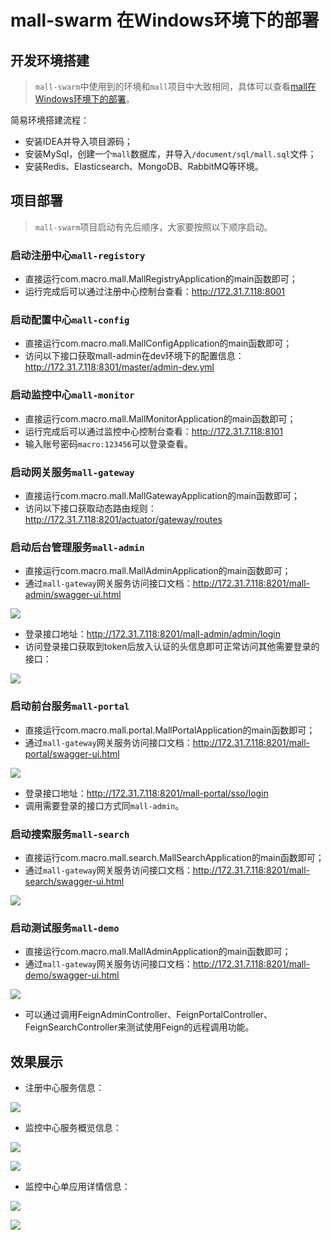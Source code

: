 # mall-swarm 在Windows环境下的部署

## 开发环境搭建

> `mall-swarm`中使用到的环境和`mall`项目中大致相同，具体可以查看[mall在Windows环境下的部署](https://github.com/macrozheng/mall-learning/blob/master/docs/deploy/mall_deploy_windows.md)。

简易环境搭建流程：

- 安装IDEA并导入项目源码；
- 安装MySql，创建一个`mall`数据库，并导入`/document/sql/mall.sql`文件；
- 安装Redis、Elasticsearch、MongoDB、RabbitMQ等环境。

## 项目部署

> `mall-swarm`项目启动有先后顺序，大家要按照以下顺序启动。

### 启动注册中心`mall-registory`

- 直接运行com.macro.mall.MallRegistryApplication的main函数即可；
- 运行完成后可以通过注册中心控制台查看：http://172.31.7.118:8001

### 启动配置中心`mall-config`

- 直接运行com.macro.mall.MallConfigApplication的main函数即可；
- 访问以下接口获取mall-admin在dev环境下的配置信息：http://172.31.7.118:8301/master/admin-dev.yml

### 启动监控中心`mall-monitor`

- 直接运行com.macro.mall.MallMonitorApplication的main函数即可；
- 运行完成后可以通过监控中心控制台查看：http://172.31.7.118:8101
- 输入账号密码`macro:123456`可以登录查看。

### 启动网关服务`mall-gateway`

- 直接运行com.macro.mall.MallGatewayApplication的main函数即可；
- 访问以下接口获取动态路由规则：http://172.31.7.118:8201/actuator/gateway/routes

### 启动后台管理服务`mall-admin`

- 直接运行com.macro.mall.MallAdminApplication的main函数即可；
- 通过`mall-gateway`网关服务访问接口文档：http://172.31.7.118:8201/mall-admin/swagger-ui.html

![](../resource/mall_swarm_windows_06.png)

- 登录接口地址：http://172.31.7.118:8201/mall-admin/admin/login
- 访问登录接口获取到token后放入认证的头信息即可正常访问其他需要登录的接口：

![](../resource/mall_swarm_windows_09.png)

### 启动前台服务`mall-portal`

- 直接运行com.macro.mall.portal.MallPortalApplication的main函数即可；
- 通过`mall-gateway`网关服务访问接口文档：http://172.31.7.118:8201/mall-portal/swagger-ui.html

![](../resource/mall_swarm_windows_07.png)

- 登录接口地址：http://172.31.7.118:8201/mall-portal/sso/login
- 调用需要登录的接口方式同`mall-admin`。

### 启动搜索服务`mall-search`

- 直接运行com.macro.mall.search.MallSearchApplication的main函数即可；
- 通过`mall-gateway`网关服务访问接口文档：http://172.31.7.118:8201/mall-search/swagger-ui.html

![](../resource/mall_swarm_windows_10.png)

### 启动测试服务`mall-demo`

- 直接运行com.macro.mall.MallAdminApplication的main函数即可；
- 通过`mall-gateway`网关服务访问接口文档：http://172.31.7.118:8201/mall-demo/swagger-ui.html

![](../resource/mall_swarm_windows_08.png)

- 可以通过调用FeignAdminController、FeignPortalController、FeignSearchController来测试使用Feign的远程调用功能。

## 效果展示

- 注册中心服务信息：

![](../resource/mall_swarm_windows_01.png)

- 监控中心服务概览信息：

![](../resource/mall_swarm_windows_02.png)

![](../resource/mall_swarm_windows_03.png)

- 监控中心单应用详情信息：

![](../resource/mall_swarm_windows_04.png)

![](../resource/mall_swarm_windows_05.png)


